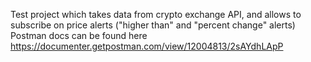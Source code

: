 Test project which takes data from crypto exchange API, and allows to subscribe on price alerts ("higher than" and "percent change" alerts)
Postman docs can be found here https://documenter.getpostman.com/view/12004813/2sAYdhLApP
